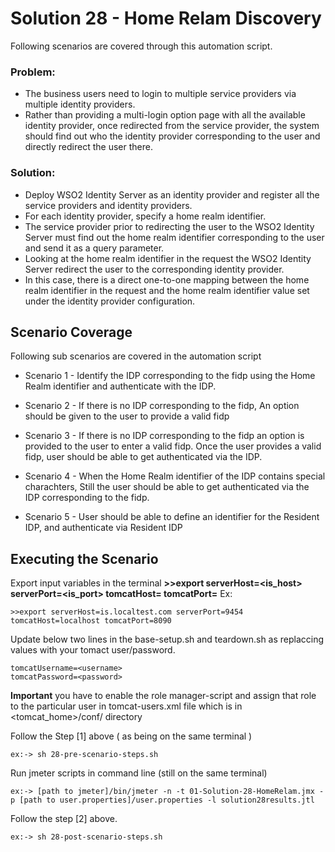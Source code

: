 # Solution 28 - Home Relam Discovery

Following scenarios are covered through this automation script.

### Problem:
- The business users need to login to multiple service providers via multiple identity providers.
- Rather than providing a multi-login option page with all the available identity provider, once redirected from the service provider, the system should find out who the identity provider corresponding to the user and directly redirect the user there.

### Solution:
- Deploy WSO2 Identity Server as an identity provider and register all the service providers and identity providers.
- For each identity provider, specify a home realm identifier.
- The service provider prior to redirecting the user to the WSO2 Identity Server must find out the home realm identifier corresponding to the user and send it as a query parameter.
- Looking at the home realm identifier in the request the WSO2 Identity Server redirect the user to the corresponding identity provider.
- In this case, there is a direct one-to-one mapping between the home realm identifier in the request and the home realm identifier value set under the identity provider configuration.

## Scenario Coverage

Following sub scenarios are covered in the automation script

- Scenario 1 - Identify the IDP corresponding to the fidp using the Home Realm identifier and authenticate with the IDP.

- Scenario 2 - If there is no IDP corresponding to the fidp, An option should be given to the user to provide a valid fidp

- Scenario 3 - If there is no IDP corresponding to the fidp an option is provided to the user to enter a valid fidp. Once the user provides a valid fidp, user should be able to get authenticated via the IDP.

- Scenario 4 - When the Home Realm identifier of the IDP contains special charachters, Still the user should be able to get authenticated via the IDP corresponding to the fidp.

- Scenario 5 - User should be able to define an identifier for the Resident IDP, and authenticate via Resident IDP

## Executing the Scenario 

Export input variables in the terminal
**>>export serverHost=<is_host> serverPort=<is_port> tomcatHost=<tomcatHost> tomcatPort=<tomcatPort>**
Ex:
```
>>export serverHost=is.localtest.com serverPort=9454 tomcatHost=localhost tomcatPort=8090
```
Update below two lines in the base-setup.sh and teardown.sh as replaccing values with your tomact user/password.
```
tomcatUsername=<username>
tomcatPassword=<password>
```
**Important** you have to enable the role manager-script and assign that role to the particular user in tomcat-users.xml file which is in <tomcat_home>/conf/ directory

Follow the Step [1] above ( as being on the same terminal )
```
ex:-> sh 28-pre-scenario-steps.sh
```

Run jmeter scripts in command line (still on the same terminal)
```
ex:-> [path to jmeter]/bin/jmeter -n -t 01-Solution-28-HomeRelam.jmx -p [path to user.properties]/user.properties -l solution28results.jtl
```

Follow the step [2] above. 
```
ex:-> sh 28-post-scenario-steps.sh
```




